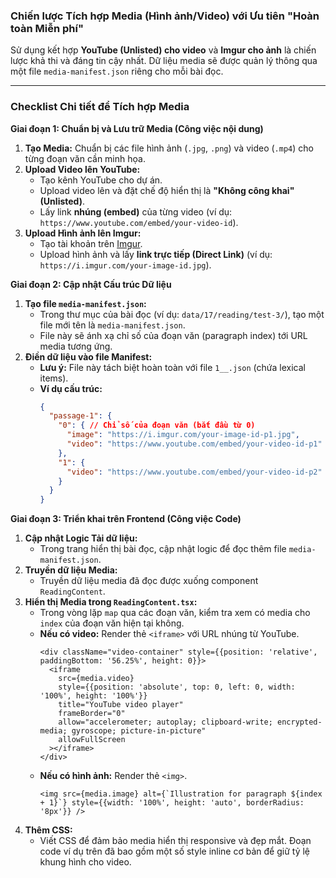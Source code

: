 
### Chiến lược Tích hợp Media (Hình ảnh/Video) với Ưu tiên "Hoàn toàn Miễn phí"

Sử dụng kết hợp **YouTube (Unlisted) cho video** và **Imgur cho ảnh** là chiến lược khả thi và đáng tin cậy nhất. Dữ liệu media sẽ được quản lý thông qua một file `media-manifest.json` riêng cho mỗi bài đọc.

---

### Checklist Chi tiết để Tích hợp Media

**Giai đoạn 1: Chuẩn bị và Lưu trữ Media (Công việc nội dung)**

1.  **Tạo Media:** Chuẩn bị các file hình ảnh (`.jpg`, `.png`) và video (`.mp4`) cho từng đoạn văn cần minh họa.
2.  **Upload Video lên YouTube:**
    *   Tạo kênh YouTube cho dự án.
    *   Upload video lên và đặt chế độ hiển thị là **"Không công khai" (Unlisted)**.
    *   Lấy link **nhúng (embed)** của từng video (ví dụ: `https://www.youtube.com/embed/your-video-id`).
3.  **Upload Hình ảnh lên Imgur:**
    *   Tạo tài khoản trên [Imgur](https://imgur.com/).
    *   Upload hình ảnh và lấy **link trực tiếp (Direct Link)** (ví dụ: `https://i.imgur.com/your-image-id.jpg`).

**Giai đoạn 2: Cập nhật Cấu trúc Dữ liệu**

1.  **Tạo file `media-manifest.json`:**
    *   Trong thư mục của bài đọc (ví dụ: `data/17/reading/test-3/`), tạo một file mới tên là `media-manifest.json`.
    *   File này sẽ ánh xạ chỉ số của đoạn văn (paragraph index) tới URL media tương ứng.
2.  **Điền dữ liệu vào file Manifest:**
    *   **Lưu ý:** File này tách biệt hoàn toàn với file `1__.json` (chứa lexical items).
    *   **Ví dụ cấu trúc:**
        ```json
        {
          "passage-1": {
            "0": { // Chỉ số của đoạn văn (bắt đầu từ 0)
              "image": "https://i.imgur.com/your-image-id-p1.jpg",
              "video": "https://www.youtube.com/embed/your-video-id-p1"
            },
            "1": {
              "video": "https://www.youtube.com/embed/your-video-id-p2"
            }
          }
        }
        ```

**Giai đoạn 3: Triển khai trên Frontend (Công việc Code)**

1.  **Cập nhật Logic Tải dữ liệu:**
    *   Trong trang hiển thị bài đọc, cập nhật logic để đọc thêm file `media-manifest.json`.
2.  **Truyền dữ liệu Media:**
    *   Truyền dữ liệu media đã đọc được xuống component `ReadingContent`.
3.  **Hiển thị Media trong `ReadingContent.tsx`:**
    *   Trong vòng lặp `map` qua các đoạn văn, kiểm tra xem có media cho `index` của đoạn văn hiện tại không.
    *   **Nếu có video:** Render thẻ `<iframe>` với URL nhúng từ YouTube.
        ```tsx
        <div className="video-container" style={{position: 'relative', paddingBottom: '56.25%', height: 0}}>
          <iframe
            src={media.video}
            style={{position: 'absolute', top: 0, left: 0, width: '100%', height: '100%'}}
            title="YouTube video player"
            frameBorder="0"
            allow="accelerometer; autoplay; clipboard-write; encrypted-media; gyroscope; picture-in-picture"
            allowFullScreen
          ></iframe>
        </div>
        ```
    *   **Nếu có hình ảnh:** Render thẻ `<img>`.
        ```tsx
        <img src={media.image} alt={`Illustration for paragraph ${index + 1}`} style={{width: '100%', height: 'auto', borderRadius: '8px'}} />
        ```
4.  **Thêm CSS:**
    *   Viết CSS để đảm bảo media hiển thị responsive và đẹp mắt. Đoạn code ví dụ trên đã bao gồm một số style inline cơ bản để giữ tỷ lệ khung hình cho video.